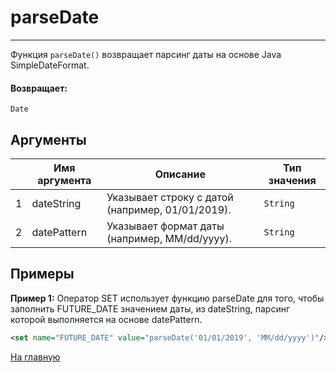 # parseDate

---

Функция `parseDate()` возвращает парсинг даты на основе Java SimpleDateFormat.

#### Возвращает:

`Date`

## Аргументы

|  | Имя аргумента | Описание | Тип значения |
| --- | --- | --- | --- |
| 1 | dateString | Указывает строку с датой (например, 01/01/2019). | `String` |
| 2 | datePattern | Указывает формат даты (например, MM/dd/yyyy). | `String` |

## Примеры

**Пример 1:** Оператор SET использует функцию parseDate для того, чтобы заполнить FUTURE_DATE значением даты, из dateString, парсинг которой выполняется на основе datePattern.
```xml
<set name="FUTURE_DATE" value="parseDate('01/01/2019', 'MM/dd/yyyy')"/>
```



[На главную](./ecmfunctions/)